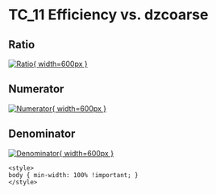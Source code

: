# TC_11 Efficiency vs. dzcoarse

## Ratio

[![Ratio](../mtv/var/TC_11_eff_dzcoarse.png){ width=600px }](../mtv/var/TC_11_eff_dzcoarse.pdf)

## Numerator

[![Numerator](../mtv/num/TC_11_eff_dzcoarse_num.png){ width=600px }](../mtv/num/TC_11_eff_dzcoarse_num.pdf)

## Denominator

[![Denominator](../mtv/den/TC_11_eff_dzcoarse_den.png){ width=600px }](../mtv/den/TC_11_eff_dzcoarse_den.pdf)


``` {=html}
<style>
body { min-width: 100% !important; }
</style>
```
